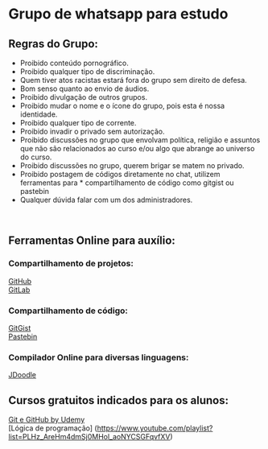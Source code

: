 
# Grupo de whatsapp para estudo

## Regras do Grupo:

* Proibido conteúdo pornográfico. </br>
* Proibido qualquer tipo de discriminação. </br>
* Quem tiver atos racistas estará fora do grupo sem direito de defesa. </br>
* Bom senso quanto ao envio de áudios. </br>
* Proibido divulgação de outros grupos. </br>
* Proibido mudar o nome e o ícone do grupo, pois esta é nossa identidade. </br>
* Proibido qualquer tipo de corrente. </br>
* Proibido invadir o privado sem autorização. </br>
* Proibido discussões no grupo que envolvam política, religião e assuntos que não são relacionados ao curso e/ou algo que abrange ao universo do curso. </br>
* Proibido discussões no grupo, querem brigar se matem no privado. </br>
* Proibido postagem de códigos diretamente no chat, utilizem ferramentas para * compartilhamento de código como gitgist ou pastebin </br>
* Qualquer dúvida falar com um dos administradores. </br>


</br>

## Ferramentas Online para auxílio:

### Compartilhamento de projetos:
[GitHub](https://github.com/) </br>
[GitLab](https://gitlab.com/)

### Compartilhamento de código:
[GitGist](https://gist.github.com/) </br>
[Pastebin](https://pastebin.com/)

### Compilador Online para diversas linguagens:
[JDoodle](https://www.jdoodle.com/)


## Cursos gratuitos indicados para os alunos:
[Git e GitHub by Udemy](https://www.udemy.com/git-e-github-para-iniciantes/)</br>
[Lógica de programação] (https://www.youtube.com/playlist?list=PLHz_AreHm4dmSj0MHol_aoNYCSGFqvfXV)